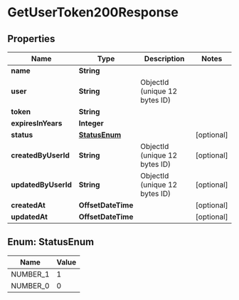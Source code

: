 

# GetUserToken200Response


## Properties

| Name | Type | Description | Notes |
|------------ | ------------- | ------------- | -------------|
|**name** | **String** |  |  |
|**user** | **String** | ObjectId (unique 12 bytes ID) |  |
|**token** | **String** |  |  |
|**expiresInYears** | **Integer** |  |  |
|**status** | [**StatusEnum**](#StatusEnum) |  |  [optional] |
|**createdByUserId** | **String** | ObjectId (unique 12 bytes ID) |  [optional] |
|**updatedByUserId** | **String** | ObjectId (unique 12 bytes ID) |  [optional] |
|**createdAt** | **OffsetDateTime** |  |  [optional] |
|**updatedAt** | **OffsetDateTime** |  |  [optional] |



## Enum: StatusEnum

| Name | Value |
|---- | -----|
| NUMBER_1 | 1 |
| NUMBER_0 | 0 |



